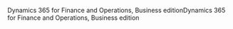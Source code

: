 <span data-ttu-id="8bfe4-101">Dynamics 365 for Finance and Operations, Business edition</span><span class="sxs-lookup"><span data-stu-id="8bfe4-101">Dynamics 365 for Finance and Operations, Business edition</span></span>
